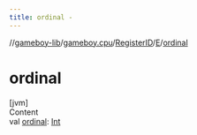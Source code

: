 ```yaml
---
title: ordinal -
---
```

//[gameboy-lib](../../../index.md)/[gameboy.cpu](../../index.md)/[RegisterID](../index.md)/[E](index.md)/[ordinal](ordinal.md)



# ordinal  
[jvm]  
Content  
val [ordinal](ordinal.md): [Int](https://kotlinlang.org/api/latest/jvm/stdlib/kotlin/-int/index.html)  



